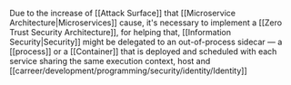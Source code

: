 Due to the increase of [[Attack Surface]] that [[Microservice Architecture|Microservices]] cause, it's necessary to implement a [[Zero Trust Security Architecture]], for helping that, [[Information Security|Security]] might be delegated to an out-of-process sidecar — a [[process]] or a [[Container]] that is deployed and scheduled with each service sharing the same execution context, host and [[carreer/development/programming/security/identity/Identity]]